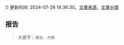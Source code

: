 :alarm_clock: 更新时间: 2024-07-26 14:36:30。[文章来源](/README.md)、[文章分类](/TAGS.md)

## 报告


> 关键字：`报告`、`月报`



